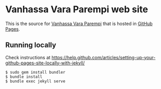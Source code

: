 # Vanhassa Vara Parempi web site

This is the source for [Vanhassa Vara Parempi](http://www.vanhassavaraparempi.fi/) that is hosted in [GitHub Pages](https://pages.github.com/).

## Running locally

Check instructions at https://help.github.com/articles/setting-up-your-github-pages-site-locally-with-jekyll/

```
$ sudo gem install bundler
$ bundle install
$ bundle exec jekyll serve
```

